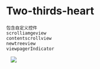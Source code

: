 # Two-thirds-heart
    包含自定义控件
    scrolliamgeview
    contentscrollview
    newtreeview
    viewpagerIndicator
    ![](https://github.com/machao0727/Two-thirds-heart/samplegif/sample.gif)

